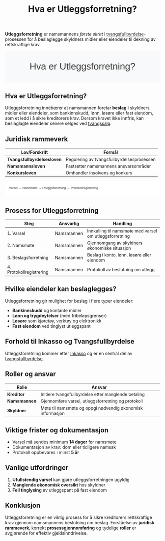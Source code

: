 ﻿---
title: "Hva er Utleggsforretning?"
seoTitle: "Utleggsforretning | Hva skjer, frister og rettsgrunnlag"
description: "Utleggsforretning er namsmannens første steg i tvangsfullbyrdelse for å ta beslag i skyldners midler. Lær prosess, frister og hvilke eiendeler kan beslaglegges."
summary: "Kort om utleggsforretning: steg i prosessen, lovverk og partenes ansvar."
---

**Utleggsforretning** er namsmannens *første skritt* i [tvangsfullbyrdelse](/blogs/regnskap/tvangsfullbyrdelse "Hva er Tvangsfullbyrdelse? Guide til Norsk Gjelds- og Utleggfullbyrdelse")-prosessen for å beslaglegge skyldners midler eller eiendeler til dekning av rettskraftige krav.

![Hva er Utleggsforretning?](utleggsforretning-image.svg)

## Hva er Utleggsforretning?

Utleggsforretning innebærer at namsmannen foretar **beslag** i skyldners midler eller eiendeler, som bankinnskudd, lønn, løsøre eller fast eiendom, som et ledd i å sikre kreditorers krav. Dersom kravet ikke innfris, kan beslaglagte eiendeler senere selges ved [tvangssalg](/blogs/regnskap/tvangsfullbyrdelse "Hva er Tvangsfullbyrdelse? Guide til Norsk Gjelds- og Utleggfullbyrdelse").

## Juridisk rammeverk

| Lov/Forskrift                | Formål                                          |
|------------------------------|-------------------------------------------------|
| **Tvangsfullbyrdelsesloven** | Regulering av tvangsfullbyrdelsesprosessen      |
| **Namsmannsloven**           | Fastsetter namsmannens ansvarsområder           |
| **Konkursloven**             | Omhandler insolvens og konkurs                  |

![Utleggsforretning Prosess](utleggsforretning-prosess.svg)

## Prosess for Utleggsforretning

| Steg                     | Ansvarlig        | Handling                                                   |
|--------------------------|------------------|------------------------------------------------------------|
| 1. Varsel                | Namsmannen       | Innkalling til namsmøte med varsel om utleggsforretning    |
| 2. Namsmøte              | Namsmannen       | Gjennomgang av skyldners økonomiske situasjon              |
| 3. Beslagsforretning     | Namsmannen       | Beslag i konto, lønn, løsøre eller eiendom                 |
| 4. Protokollregistrering | Namsmannen       | Protokoll av beslutning om utlegg                          |

## Hvilke eiendeler kan beslaglegges?

Utleggsforretning gir mulighet for beslag i flere typer eiendeler:

* **Bankinnskudd** og kontante midler
* **Lønn og trygdeytelser** (med fribeløpsgrenser)
* **Løsøre** som kjøretøy, verktøy og elektronikk
* **Fast eiendom** ved tinglyst utleggspant

## Forhold til Inkasso og Tvangsfullbyrdelse

Utleggsforretning kommer etter [Inkasso](/blogs/regnskap/hva-er-inkasso "Hva er Inkasso? Komplett Guide til Inkassovirksomhet") og er en sentral del av [tvangsfullbyrdelse](/blogs/regnskap/tvangsfullbyrdelse "Hva er Tvangsfullbyrdelse? Guide til Norsk Gjelds- og Utleggfullbyrdelse").

## Roller og ansvar

| Rolle         | Ansvar                                                    |
|---------------|-----------------------------------------------------------|
| **Kreditor**  | Initiere tvangsfullbyrdelse etter manglende betaling      |
| **Namsmannen**| Gjennomføre varsel, utleggsforretning og protokoll        |
| **Skyldner**  | Møte til namsmøte og oppgi nødvendig økonomisk informasjon |

## Viktige frister og dokumentasjon

* Varsel må sendes minimum **14 dager** før namsmøte
* Dokumentasjon av krav: dom eller tidligere namsak
* Protokoll oppbevares i minst **5 år**

## Vanlige utfordringer

1. **Ufullstendig varsel** kan gjøre utleggsforretningen ugyldig
2. **Manglende økonomisk oversikt** hos skyldner
3. **Feil tinglysing** av utleggspant på fast eiendom

## Konklusjon

Utleggsforretning er en viktig prosess for å sikre kreditorers rettskraftige krav gjennom namsmannens beslutning om beslag. Forståelse av **juridisk rammeverk**, korrekt **prosessgjennomføring** og tydelige **roller** er avgjørende for effektiv gjeldsinndrivelse.









